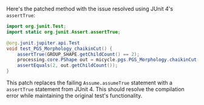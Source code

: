 Here's the patched method with the issue resolved using JUnit 4's `assertTrue`:

```java
import org.junit.Test;
import static org.junit.Assert.assertTrue;

@org.junit.jupiter.api.Test
void test_PGS_Morphology_chaikinCut() {
    assertTrue(GROUP_SHAPE.getChildCount() == 2);
    processing.core.PShape out = micycle.pgs.PGS_Morphology.chaikinCut(GROUP_SHAPE, 0.5, 2);
    assertEquals(2, out.getChildCount());
}
```

This patch replaces the failing `Assume.assumeTrue` statement with a `assertTrue` statement from JUnit 4. This should resolve the compilation error while maintaining the original test's functionality.
